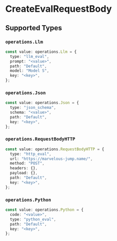 # CreateEvalRequestBody


## Supported Types

### `operations.Llm`

```typescript
const value: operations.Llm = {
  type: "llm_eval",
  prompt: "<value>",
  path: "Default",
  model: "Model S",
  key: "<key>",
};
```

### `operations.Json`

```typescript
const value: operations.Json = {
  type: "json_schema",
  schema: "<value>",
  path: "Default",
  key: "<key>",
};
```

### `operations.RequestBodyHTTP`

```typescript
const value: operations.RequestBodyHTTP = {
  type: "http_eval",
  url: "https://marvelous-jump.name/",
  method: "POST",
  headers: {},
  payload: {},
  path: "Default",
  key: "<key>",
};
```

### `operations.Python`

```typescript
const value: operations.Python = {
  code: "<value>",
  type: "python_eval",
  path: "Default",
  key: "<key>",
};
```

